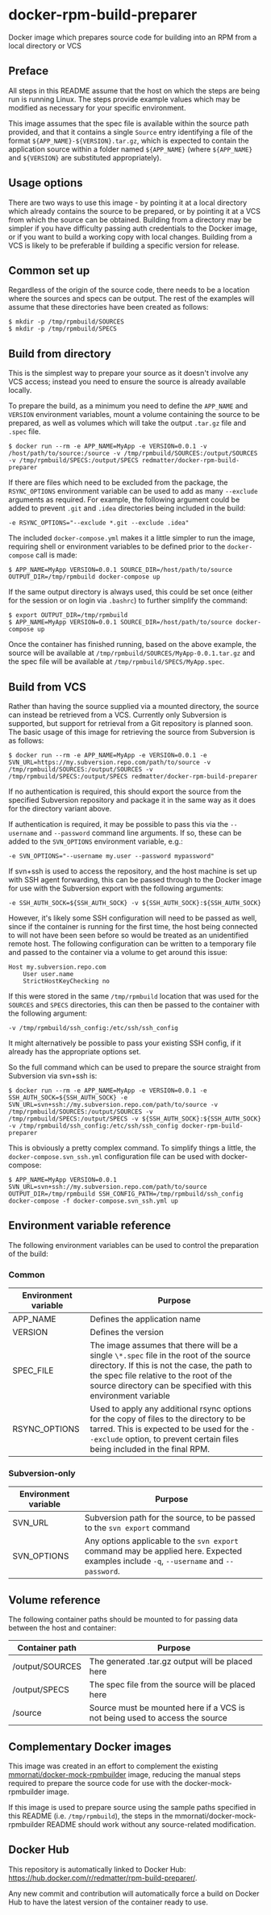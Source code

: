 # docker-rpm-build-preparer
Docker image which prepares source code for building into an RPM from a local directory or VCS

## Preface
All steps in this README assume that the host on which the steps are being run is running Linux.  The steps provide example values which may be modified as necessary for your specific environment.

This image assumes that the spec file is available within the source path provided, and that it contains a single `Source` entry identifying a file of the format `${APP_NAME}-${VERSION}.tar.gz`, which is expected to contain the application source within a folder named `${APP_NAME}` (where `${APP_NAME}` and `${VERSION}` are substituted appropriately).

## Usage options
There are two ways to use this image - by pointing it at a local directory which already contains the source to be prepared, or by pointing it at a VCS from which the source can be obtained.
Building from a directory may be simpler if you have difficulty passing auth credentials to the Docker image, or if you want to build a working copy with local changes.  Building from a VCS is likely to be preferable if building a specific version for release.

## Common set up
Regardless of the origin of the source code, there needs to be a location where the sources and specs can be output.  The rest of the examples will assume that these directories have been created as follows:
```
$ mkdir -p /tmp/rpmbuild/SOURCES
$ mkdir -p /tmp/rpmbuild/SPECS
```

## Build from directory
This is the simplest way to prepare your source as it doesn't involve any VCS access; instead you need to ensure the source is already available locally.

To prepare the build, as a minimum you need to define the `APP_NAME` and `VERSION` environment variables, mount a volume containing the source to be prepared, as well as volumes which will take the output `.tar.gz` file and `.spec` file.

```
$ docker run --rm -e APP_NAME=MyApp -e VERSION=0.0.1 -v /host/path/to/source:/source -v /tmp/rpmbuild/SOURCES:/output/SOURCES -v /tmp/rpmbuild/SPECS:/output/SPECS redmatter/docker-rpm-build-preparer
```

If there are files which need to be excluded from the package, the `RSYNC_OPTIONS` environment variable can be used to add as many `--exclude` arguments as required.  For example, the following argument could be added to prevent `.git` and `.idea` directories being included in the build:
```
-e RSYNC_OPTIONS="--exclude *.git --exclude .idea"
```

The included `docker-compose.yml` makes it a little simpler to run the image, requiring shell or environment variables to be defined prior to the `docker-compose` call is made:
```
$ APP_NAME=MyApp VERSION=0.0.1 SOURCE_DIR=/host/path/to/source OUTPUT_DIR=/tmp/rpmbuild docker-compose up
```

If the same output directory is always used, this could be set once (either for the session or on login via `.bashrc`) to further simplify the command:

```
$ export OUTPUT_DIR=/tmp/rpmbuild 
$ APP_NAME=MyApp VERSION=0.0.1 SOURCE_DIR=/host/path/to/source docker-compose up
```

Once the container has finished running, based on the above example, the source will be available at `/tmp/rpmbuild/SOURCES/MyApp-0.0.1.tar.gz` and the spec file will be available at `/tmp/rpmbuild/SPECS/MyApp.spec`.

## Build from VCS
Rather than having the source supplied via a mounted directory, the source can instead be retrieved from a VCS.  Currently only Subversion is supported, but support for retrieval from a Git repository is planned soon.
The basic usage of this image for retrieving the source from Subversion is as follows:
```
$ docker run --rm -e APP_NAME=MyApp -e VERSION=0.0.1 -e SVN_URL=https://my.subversion.repo.com/path/to/source -v /tmp/rpmbuild/SOURCES:/output/SOURCES -v /tmp/rpmbuild/SPECS:/output/SPECS redmatter/docker-rpm-build-preparer
```

If no authentication is required, this should export the source from the specified Subversion repository and package it in the same way as it does for the directory variant above.

If authentication is required, it may be possible to pass this via the `--username` and `--password` command line arguments.  If so, these can be added to the `SVN_OPTIONS` environment variable, e.g.:
```
-e SVN_OPTIONS="--username my.user --password mypassword"
```

If svn+ssh is used to access the repository, and the host machine is set up with SSH agent forwarding, this can be passed through to the Docker image for use with the Subversion export with the following arguments:
```
-e SSH_AUTH_SOCK=${SSH_AUTH_SOCK} -v ${SSH_AUTH_SOCK}:${SSH_AUTH_SOCK}
```
However, it's likely some SSH configuration will need to be passed as well, since if the container is running for the first time, the host being connected to will not have been seen before so would be treated as an unidentified remote host.
The following configuration can be written to a temporary file and passed to the container via a volume to get around this issue:
```
Host my.subversion.repo.com
    User user.name
    StrictHostKeyChecking no
```

If this were stored in the same `/tmp/rpmbuild` location that was used for the `SOURCES` and `SPECS` directories, this can then be passed to the container with the following argument:
```
-v /tmp/rpmbuild/ssh_config:/etc/ssh/ssh_config 
```
It might alternatively be possible to pass your existing SSH config, if it already has the appropriate options set.

So the full command which can be used to prepare the source straight from Subversion via svn+ssh is:
```
$ docker run --rm -e APP_NAME=MyApp -e VERSION=0.0.1 -e SSH_AUTH_SOCK=${SSH_AUTH_SOCK} -e SVN_URL=svn+ssh://my.subversion.repo.com/path/to/source -v /tmp/rpmbuild/SOURCES:/output/SOURCES -v /tmp/rpmbuild/SPECS:/output/SPECS -v ${SSH_AUTH_SOCK}:${SSH_AUTH_SOCK} -v /tmp/rpmbuild/ssh_config:/etc/ssh/ssh_config docker-rpm-build-preparer
```

This is obviously a pretty complex command.  To simplify things a little, the `docker-compose.svn_ssh.yml` configuration file can be used with docker-compose:

```
$ APP_NAME=MyApp VERSION=0.0.1 SVN_URL=svn+ssh://my.subversion.repo.com/path/to/source OUTPUT_DIR=/tmp/rpmbuild SSH_CONFIG_PATH=/tmp/rpmbuild/ssh_config docker-compose -f docker-compose.svn_ssh.yml up
```

## Environment variable reference
The following environment variables can be used to control the preparation of the build:
### Common
|Environment variable|Purpose|
|--------------------|-------|
|APP_NAME|Defines the application name|
|VERSION|Defines the version|
|SPEC_FILE|The image assumes that there will be a single `\*.spec` file in the root of the source directory.  If this is not the case, the path to the spec file relative to the root of the source directory can be specified with this environment variable|
|RSYNC_OPTIONS|Used to apply any additional rsync options for the copy of files to the directory to be tarred.  This is expected to be used for the `--exclude` option, to prevent certain files being included in the final RPM.|


### Subversion-only
|Environment variable|Purpose|
|--------------------|-------|
|SVN_URL|Subversion path for the source, to be passed to the `svn export` command|
|SVN_OPTIONS|Any options applicable to the `svn export` command may be applied here.  Expected examples include `-q`, `--username` and `--password`.|

## Volume reference
The following container paths should be mounted to for passing data between the host and container:

|Container path|Purpose|
|--------------|-------|
|/output/SOURCES|The generated .tar.gz output will be placed here|
|/output/SPECS|The spec file from the source will be placed here|
|/source|Source must be mounted here if a VCS is not being used to access the source|

## Complementary Docker images
This image was created in an effort to complement the existing [mmornati/docker-mock-rpmbuilder](https://github.com/mmornati/docker-mock-rpmbuilder) image, reducing the manual steps required to prepare the source code for use with the docker-mock-rpmbuilder image.

If this image is used to prepare source using the sample paths specified in this README (i.e. `/tmp/rpmbuild`), the steps in the mmornati/docker-mock-rpmbuilder README should work without any source-related modification.

## Docker Hub
This repository is automatically linked to Docker Hub: https://hub.docker.com/r/redmatter/rpm-build-preparer/.

Any new commit and contribution will automatically force a build on Docker Hub to have the latest version of the container ready to use.
